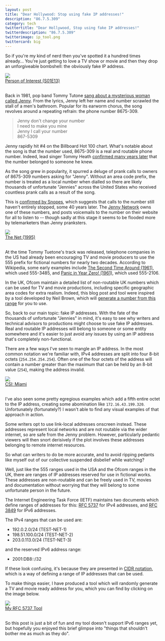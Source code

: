 ```yaml
---
layout: post
title: "Dear Hollywood: Stop using fake IP addresses!"
description: "86.7.5.309"
category: tech
twittertitle: "Dear Hollywood, Stop using fake IP addresses!"
twitterdescription: "86.7.5.309"
twitterimage: ip_tool.png
twittercard: big
---
```

So if you're my kind of nerd then you've spotted it a hundred times already... You're just getting to love a TV show or movie and then they drop an unforgiveable bombshell: the obviously fake IP address.

<div class="img">
  <img class="col three" src="{{ site.baseurl }}/assets/img/ip_poi.jpg">
</div>
<div class="col three caption"><a href="https://www.youtube.com/watch?v=aw67xWCHxqE">Person of Interest (S01E13)</a></div>
<br>

Back in 1981, pop band Tommy Tutone [sang about a mysterious woman called Jenny](https://www.youtube.com/watch?v=0V40eNJ8MIQ). From the lyrics, Jenny left her name and number scrawled the stall of a men's bathroom. Popular for its earworm chorus, the song revolves around a repeating refrain: the phone number 8675-309.

> Jenny don't change your number<br>I need to make you mine<br>Jenny I call your number<br>867-5309

Jenny rapidly hit #4 on the Billboard Hot 100 chart. What's notable about the song is that the number used, 8675-309 is a real and routable phone number. Indeed, lead singer Tommy Heath [confirmed many years later](https://www.youtube.com/watch?v=6aeBlPysd1E) that the number belonged to someone he knew.

As the song grew in popularity, it spurred a deluge of prank calls to owners of 8675-309 numbers asking for "Jenny". Without an area code prefix, the number is treated as a local number when dialled so there are likely thousands of unfortunate "Jennies" across the United States who received countless prank calls as a result of the song.

This is [confirmed by Snopes](https://www.snopes.com/fact-check/867-5309-jenny/), which suggests that calls to the number still haven't entirely stopped, some 40 years later. The [Jenny Network](https://jennynetwork.com) owns one of these numbers, and posts voicemails to the number on their website for all to listen to -- though sadly at this stage it seems to be flooded more by telemarketers than Jenny pranksters.

<div class="img">
  <img class="col three" src="{{ site.baseurl }}/assets/img/ip_thenet.jpg">
</div>
<div class="col three caption"><a href="https://www.imdb.com/title/tt0113957/">The Net (1995)</a></div>
<br>

At the time Tommy Tuetone's track was released, telephone companies in the US had already been encouraging TV and movie producers to use the 555 prefix for fictional numbers for nearly two decades. According to Wikipedia, some early examples include [The Second Time Around (1961)](https://www.imdb.com/title/tt0055421/), which used 555-3485, and [Panic in Year Zero! (1961)](https://www.imdb.com/title/tt0056331/), which used 555-2106.

In the UK, Ofcom maintain a detailed list of non-routable UK numbers which can be used for TV and movie productions, including specific geographic area codes for extra realism. Indeed, this blog post and tool were inspired by a tool developed by Neil Brown, which will [generate a number from this range](https://neilzone.co.uk/number/) for you to use.

So, back to our main topic: fake IP addresses. With the fate of the thousands of unfortunate "Jennies" in mind, it's easy to see why writers and technical advisors to productions might choose to use fake IP addresses. Real and routable IP addresses will belong to someone or some entity somewhere and it's easier to just avoid any issues by using an IP address that's completely non-functional.

There are a few ways I've seen to mangle an IP address. In the most common notation we're familiar with, IPv4 addresses are split into four 8-bit octets (`254.254.254.254`). Often one of the four octets of the address will contain a number greater than the maximum that can be held by an 8-bit value (`254`), making the address invalid.

<div class="img">
  <img class="col three" src="{{ site.baseurl }}/assets/img/ip_csi.jpg">
</div>
<div class="col three caption"><a href="https://www.imdb.com/title/tt0113957/">CSI: Miami</a></div>
<br>

I've also seen some pretty egregious examples which add a fifth entire octet to the IP address, creating some abomination like `172.16.43.199.320`. Unfortunately (fortunately?) I wasn't able to find any visual examples of that approach in action.

Some writers opt to use link-local addresses onscreen instead. These addresses represent local networks and are not routable via the wider internet, so are safe from the Jenny problem. However, particularly pedantic viewers will then snort derisively if the plot involves these addresses belonging to remote internet resources.

So what can writers to do be more accurate, and to avoid ripping pedants like myself out of our collective suspended disbelief while watching?

Well, just like the 555 ranges used in the USA and the Ofcom ranges in the UK, there are ranges of IP addresses reserved for use in fictional works. These addresses are non-routable and can be freely used in TV, movies and documentation without worrying that they will belong to some unfortunate person in the future.

The Internet Engineering Task Force (IETF) maintains two documents which define ranges of addresses for this: [RFC 5737](https://tools.ietf.org/html/rfc5737) for IPv4 addresses, and [RFC 3849](https://tools.ietf.org/html/rfc3849) for IPv6 addresses.

The IPv4 ranges that can be used are:
* 192.0.2.0/24 (TEST-NET-1)
* 198.51.100.0/24 (TEST-NET-2)
* 203.0.113.0/24 (TEST-NET-3)

and the reserved IPv6 address range:
* 2001:DB8::/32

If these look confusing, it's because they are presented in [CIDR notation](https://en.wikipedia.org/wiki/CIDR_notation), which is a way of defining a range of IP addresses that can be used.

To make things easier, I have produced a tool which will randomly generate a TV and movie ready address for you, which you can find by clicking on the image below.

<div class="img">
  <a href="/ip"><img class="col three" src="{{ site.baseurl }}/assets/img/ip_tool.png"></a>
</div>
<div class="col three caption"><a href="/ip">My RFC 5737 Tool</a></div>
<br>

So this post is just a bit of fun and my tool doesn't support IPv6 ranges yet, but hopefully you enjoyed this brief glimpse into "things that shouldn't bother me as much as they do".
